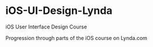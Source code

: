 # iOS-UI-Design-Lynda
iOS User Interface Design Course

Progression through parts of the iOS course on Lynda.com
